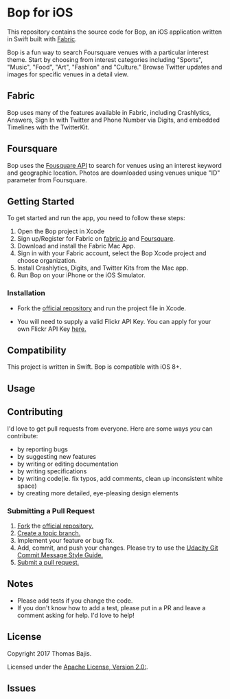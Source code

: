 # Bop for iOS

This repository contains the source code for Bop, an iOS application written in Swift built with [Fabric](https://get.fabric.io).  

Bop is a fun way to search Foursquare venues with a particular interest theme. Start by choosing from interest categories including "Sports", "Music", "Food", "Art", "Fashion" and "Culture." Browse Twitter updates and images for specific venues in a detail view.

## Fabric
Bop uses many of the features available in Fabric, including Crashlytics, Answers, Sign In with Twitter and Phone Number via Digits, and embedded Timelines with the TwitterKit.

## Foursquare
Bop uses the [Fousquare API](https://developer.foursquare.com/) to search for venues using an interest keyword and geographic location. Photos are downloaded using venues unique "ID" parameter from Foursquare.  

## Getting Started
To get started and run the app, you need to follow these steps:  
1. Open the Bop project in Xcode
2. Sign up/Register for Fabric on [fabric.io](https://get.fabric.io) and [Foursquare](https://foursquare.com/developers/register).
3. Download and install the Fabric Mac App.
4. Sign in with your Fabric account, select the Bop Xcode project and choose organization.
5. Install Crashlytics, Digits, and Twitter Kits from the Mac app.
6. Run Bop on your iPhone or the iOS Simulator.

### Installation

* Fork the [official repository](https://github.com/tbajis/Bop) and run the project file in Xcode.

* You will need to supply a valid Flickr API Key. You can apply for your own Flickr API Key [here.](https://www.flickr.com/services/apps/create/apply) 

## Compatibility
This project is written in Swift. Bop is compatible with iOS 8+.

## Usage



## Contributing

I'd love to get pull requests from everyone. Here are some ways _you_ can contribute:

* by reporting bugs
* by suggesting new features
* by writing or editing documentation
* by writing specifications
* by writing code(ie. fix typos, add comments, clean up inconsistent white space)
* by creating more detailed, eye-pleasing design elements

### Submitting a Pull Request

1. [Fork](https://help.github.com/articles/fork-a-repo/) the [official repository.](https://github.com/tbajis/VirtualTourist)
2. [Create a topic branch.](https://help.github.com/articles/creating-and-deleting-branches-within-your-repository/)
3. Implement your feature or bug fix.
4. Add, commit, and push your changes. Please try to use the [Udacity Git Commit Message Style Guide.](http://udacity.github.io/git-styleguide/)
5. [Submit a pull request.](https://help.github.com/articles/about-pull-requests/)

## Notes

* Please add tests if you change the code.
* If you don't know how to add a test, please put in a PR and leave a comment asking for help. I'd love to help!

## License

Copyright 2017 Thomas Bajis.  

Licensed under the [Apache License, Version 2.0:](http://www.apache.org/licenses/LICENSE-2.0).

## Issues

